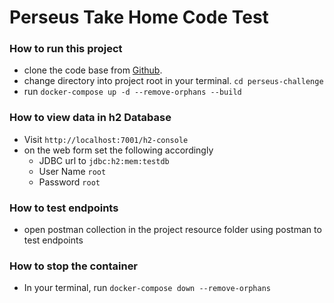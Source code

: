 # Perseus Take Home Code Test

### How to run this  project

- clone the code base from [Github](https://redislabs.com/).
- change directory into project root in your terminal. ``cd perseus-challenge``
- run ``docker-compose up -d --remove-orphans --build``

### How to view data in h2 Database

- Visit ``http://localhost:7001/h2-console``
- on the web form set the following accordingly
    - JDBC url to ``jdbc:h2:mem:testdb``
    - User Name ``root``
    - Password ``root``
  

### How to test endpoints

- open postman collection in the project resource folder using postman to test endpoints

### How to stop the container

- In your terminal, run ``docker-compose down --remove-orphans`` 
